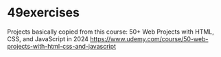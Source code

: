 # 49exercises

Projects basically copied from this course: 50+ Web Projects with HTML, CSS, and JavaScript in 2024
https://www.udemy.com/course/50-web-projects-with-html-css-and-javascript

